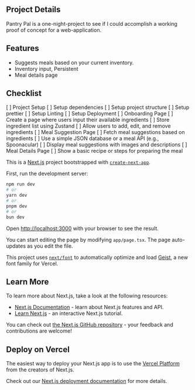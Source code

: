 ## Project Details

Pantry Pal is a one-night-project to see if I could accomplish a working proof of concept for a web-application. 

## Features

- Suggests meals based on your current inventory.
- Inventory input, Persistent
- Meal details page

## Checklist
[ ] Project Setup
  [ ] Setup dependencies
  [ ] Setup project structure
  [ ] Setup prettier
  [ ] Setup Linting
  [ ] Setup Deployment
[ ] Onboarding Page
  [ ] Create a page where users input their available ingredients
  [ ] Store ingredient list using Zustand
  [ ] Allow users to add, edit, and remove ingredients
[ ] Meal Suggestion Page
  [ ] Fetch meal suggestions based on ingredients
  [ ] Use a simple JSON database or a meal API (e.g., Spoonacular)
  [ ] Display meal suggestions with images and descriptions
[ ] Meal Details Page
  [ ] Show a basic recipe or steps for preparing the meal


This is a [Next.js](https://nextjs.org) project bootstrapped with [`create-next-app`](https://nextjs.org/docs/app/api-reference/cli/create-next-app).

First, run the development server:

```bash
npm run dev
# or
yarn dev
# or
pnpm dev
# or
bun dev
```

Open [http://localhost:3000](http://localhost:3000) with your browser to see the result.

You can start editing the page by modifying `app/page.tsx`. The page auto-updates as you edit the file.

This project uses [`next/font`](https://nextjs.org/docs/app/building-your-application/optimizing/fonts) to automatically optimize and load [Geist](https://vercel.com/font), a new font family for Vercel.

## Learn More

To learn more about Next.js, take a look at the following resources:

- [Next.js Documentation](https://nextjs.org/docs) - learn about Next.js features and API.
- [Learn Next.js](https://nextjs.org/learn) - an interactive Next.js tutorial.

You can check out [the Next.js GitHub repository](https://github.com/vercel/next.js) - your feedback and contributions are welcome!

## Deploy on Vercel

The easiest way to deploy your Next.js app is to use the [Vercel Platform](https://vercel.com/new?utm_medium=default-template&filter=next.js&utm_source=create-next-app&utm_campaign=create-next-app-readme) from the creators of Next.js.

Check out our [Next.js deployment documentation](https://nextjs.org/docs/app/building-your-application/deploying) for more details.

